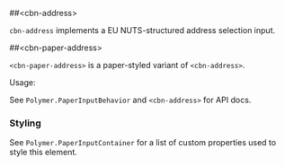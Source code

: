 ##&lt;cbn-address&gt;

`cbn-address` implements a EU NUTS-structured address selection input.


##&lt;cbn-paper-address&gt;

`<cbn-paper-address>` is a paper-styled variant of `<cbn-address>`.

Usage:
    <cbn-paper-address label="Address" name="addr"></cbn-paper-address>

See `Polymer.PaperInputBehavior` and `<cbn-address>` for API docs.

### Styling

See `Polymer.PaperInputContainer` for a list of custom properties used to
style this element.

